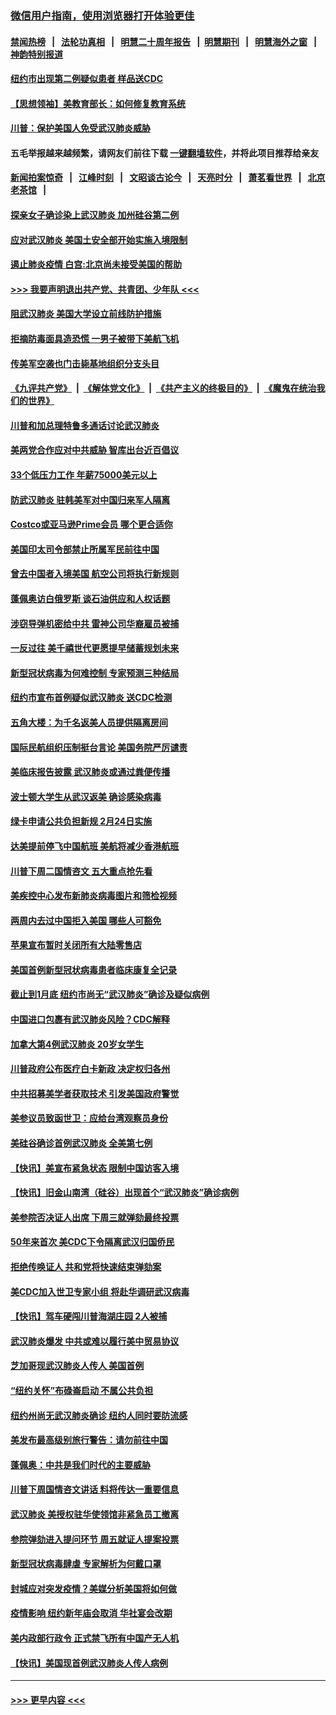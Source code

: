 ### [微信用户指南，使用浏览器打开体验更佳](https://github.com/gfw-breaker/banned-news1/blob/master/indexes/wechat-guide.md?t=0)
#### [禁闻热榜](热点新闻.md?t=0)  &nbsp;&nbsp;|&nbsp;&nbsp; [法轮功真相](https://github.com/gfw-breaker/truth/blob/master/README.md?t=0) &nbsp;&nbsp;|&nbsp;&nbsp; [明慧二十周年报告](https://github.com/gfw-breaker/mh-reports/blob/master/README.md?t=0) &nbsp;&nbsp;|&nbsp;&nbsp;[明慧期刊](https://github.com/gfw-breaker/mh-qikan) &nbsp;&nbsp;|&nbsp;&nbsp; [明慧海外之窗](https://github.com/gfw-breaker/mh-news/blob/master/README.md?t=0) &nbsp;&nbsp;|&nbsp;&nbsp; [神韵特别报道](https://github.com/gfw-breaker/mh-news/blob/master/shenyun.md?t=0)
#### [纽约市出现第二例疑似患者 样品送CDC](../pages/nsc412/n11840010.md?t=02031144) 
#### [【思想领袖】美教育部长：如何修复教育系统](../pages/nsc412/n11690865.md?t=02031144) 
#### [川普：保护美国人免受武汉肺炎威胁](../pages/nsc412/n11839718.md?t=02031144) 
#### 五毛举报越来越频繁，请网友们前往下载 [一键翻墙软件](https://github.com/gfw-breaker/ssr-accounts)，并将此项目推荐给亲友
#### [新闻拍案惊奇](https://github.com/gfw-breaker/banned-news1/blob/master/pages/link4.md) &nbsp;&nbsp;|&nbsp;&nbsp; [江峰时刻](https://github.com/gfw-breaker/banned-news1/blob/master/pages/link4.md) &nbsp;&nbsp;|&nbsp;&nbsp; [文昭谈古论今](https://github.com/gfw-breaker/banned-news1/blob/master/pages/link4.md) &nbsp;&nbsp;|&nbsp;&nbsp; [天亮时分](https://github.com/gfw-breaker/banned-news1/blob/master/pages/link4.md) &nbsp;&nbsp;|&nbsp;&nbsp; [萧茗看世界](https://github.com/gfw-breaker/banned-news1/blob/master/pages/link4.md) &nbsp;&nbsp;|&nbsp;&nbsp; [北京老茶馆](https://github.com/gfw-breaker/banned-news1/blob/master/pages/link4.md) &nbsp;&nbsp;|&nbsp;&nbsp; 
#### [探亲女子确诊染上武汉肺炎 加州硅谷第二例](../pages/nsc412/n11839784.md?t=02031144) 
#### [应对武汉肺炎 美国土安全部开始实施入境限制](../pages/nsc412/n11839729.md?t=02031144) 
#### [遏止肺炎疫情 白宫:北京尚未接受美国的帮助](../pages/nsc412/n11839660.md?t=02031144) 
#### [>>> 我要声明退出共产党、共青团、少年队 <<<](https://github.com/begood0513/goodnews/blob/master/quit/letter.md) 
#### [阻武汉肺炎 美国大学设立前线防护措施](../pages/nsc412/n11839479.md?t=02031144) 
#### [拒摘防毒面具造恐慌 一男子被带下美航飞机](../pages/nsc412/n11839455.md?t=02031144) 
#### [传美军空袭也门击毙基地组织分支头目](../pages/nsc412/n11839210.md?t=02031144) 
#### [《九评共产党》](https://github.com/begood0513/9ping.md/blob/master/README.md) &nbsp;|&nbsp; [《解体党文化》](../../../../jtdwh.md/blob/master/README.md)  &nbsp;|&nbsp; [《共产主义的终极目的》](../../../../gczydzjmd.md/blob/master/README.md) &nbsp;|&nbsp; [《魔鬼在统治我们的世界》](../../../../mgztzwmdsj.md/blob/master/README.md) 
#### [川普和加总理特鲁多通话讨论武汉肺炎](../pages/nsc412/n11839128.md?t=02031144) 
#### [美两党合作应对中共威胁 智库出台近百倡议](../pages/nsc412/n11838437.md?t=02031144) 
#### [33个低压力工作 年薪75000美元以上](../pages/nsc412/n11834441.md?t=02031144) 
#### [防武汉肺炎 驻韩美军对中国归来军人隔离](../pages/nsc412/n11838970.md?t=02031144) 
#### [Costco或亚马逊Prime会员 哪个更合适你](../pages/nsc412/n11834459.md?t=02031144) 
#### [美国印太司令部禁止所属军民前往中国](../pages/nsc412/n11838418.md?t=02031144) 
#### [曾去中国者入境美国 航空公司将执行新规则](../pages/nsc412/n11838375.md?t=02031144) 
#### [蓬佩奥访白俄罗斯 谈石油供应和人权话题](../pages/nsc412/n11838242.md?t=02031144) 
#### [涉窃导弹机密给中共 雷神公司华裔雇员被捕](../pages/nsc412/n11838129.md?t=02031144) 
#### [一反过往 美千禧世代更愿提早储蓄规划未来](../pages/nsc412/n11837601.md?t=02031144) 
#### [新型冠状病毒为何难控制 专家预测三种结局](../pages/nsc412/n11838002.md?t=02031144) 
#### [纽约市宣布首例疑似武汉肺炎 送CDC检测](../pages/nsc412/n11837852.md?t=02031144) 
#### [五角大楼：为千名返美人员提供隔离房间](../pages/nsc412/n11837831.md?t=02031144) 
#### [国际民航组织压制挺台言论 美国务院严厉谴责](../pages/nsc412/n11837791.md?t=02031144) 
#### [美临床报告披露 武汉肺炎或通过粪便传播](../pages/nsc412/n11837626.md?t=02031144) 
#### [波士顿大学生从武汉返美 确诊感染病毒](../pages/nsc412/n11837580.md?t=02031144) 
#### [绿卡申请公共负担新规 2月24日实施](../pages/nsc412/n11836634.md?t=02031144) 
#### [达美提前停飞中国航班 美航将减少香港航班](../pages/nsc412/n11837649.md?t=02031144) 
#### [川普下周二国情咨文 五大重点抢先看](../pages/nsc412/n11837512.md?t=02031144) 
#### [美疾控中心发布新肺炎病毒图片和筛检视频](../pages/nsc412/n11837491.md?t=02031144) 
#### [两周内去过中国拒入美国 哪些人可豁免](../pages/nsc412/n11837400.md?t=02031144) 
#### [苹果宣布暂时关闭所有大陆零售店](../pages/nsc412/n11837097.md?t=02031144) 
#### [美国首例新型冠状病毒患者临床康复全记录](../pages/nsc412/n11836513.md?t=02031144) 
#### [截止到1月底  纽约市尚无“武汉肺炎”确诊及疑似病例](../pages/nsc412/n11836657.md?t=02031144) 
#### [中国进口包裹有武汉肺炎风险？CDC解释](../pages/nsc412/n11836321.md?t=02031144) 
#### [加拿大第4例武汉肺炎 20岁女学生](../pages/nsc412/n11836537.md?t=02031144) 
#### [川普政府公布医疗白卡新政 决定权归各州](../pages/nsc412/n11836336.md?t=02031144) 
#### [中共招募美学者获取技术 引发美国政府警觉](../pages/nsc412/n11836277.md?t=02031144) 
#### [美参议员致函世卫：应给台湾观察员身份](../pages/nsc412/n11836183.md?t=02031144) 
#### [美硅谷确诊首例武汉肺炎 全美第七例](../pages/nsc412/n11836093.md?t=02031144) 
#### [【快讯】美宣布紧急状态 限制中国访客入境](../pages/nsc412/n11836030.md?t=02031144) 
#### [【快讯】旧金山南湾（硅谷）出现首个“武汉肺炎”确诊病例](../pages/nsc412/n11836084.md?t=02031144) 
#### [美参院否决证人出席 下周三就弹劾最终投票](../pages/nsc412/n11835900.md?t=02031144) 
#### [50年来首次 美CDC下令隔离武汉归国侨民](../pages/nsc412/n11835854.md?t=02031144) 
#### [拒绝传唤证人 共和党将快速结束弹劾案](../pages/nsc412/n11835573.md?t=02031144) 
#### [美CDC加入世卫专家小组 将赴华调研武汉病毒](../pages/nsc412/n11835584.md?t=02031144) 
#### [【快讯】驾车硬闯川普海湖庄园 2人被捕](../pages/nsc412/n11835785.md?t=02031144) 
#### [武汉肺炎爆发 中共或难以履行美中贸易协议](../pages/nsc412/n11834752.md?t=02031144) 
#### [芝加哥现武汉肺炎人传人 美国首例](../pages/nsc412/n11834730.md?t=02031144) 
#### [“纽约关怀”布碌崙启动  不属公共负担](../pages/nsc412/n11834269.md?t=02031144) 
#### [纽约州尚无武汉肺炎确诊  纽约人同时要防流感](../pages/nsc412/n11834247.md?t=02031144) 
#### [美发布最高级别旅行警告：请勿前往中国](../pages/nsc412/n11834038.md?t=02031144) 
#### [蓬佩奥：中共是我们时代的主要威胁](../pages/nsc412/n11833434.md?t=02031144) 
#### [川普下周国情咨文讲话 料将传达一重要信息](../pages/nsc412/n11833714.md?t=02031144) 
#### [武汉肺炎 美授权驻华使领馆非紧急员工撤离](../pages/nsc412/n11833604.md?t=02031144) 
#### [参院弹劾进入提问环节 周五就证人提案投票](../pages/nsc412/n11833522.md?t=02031144) 
#### [新型冠状病毒肆虐 专家解析为何戴口罩](../pages/nsc412/n11833332.md?t=02031144) 
#### [封城应对突发疫情？美媒分析美国将如何做](../pages/nsc412/n11831560.md?t=02031144) 
#### [疫情影响 纽约新年庙会取消 华社宴会改期](../pages/nsc412/n11831457.md?t=02031144) 
#### [美内政部行政令 正式禁飞所有中国产无人机](../pages/nsc412/n11833169.md?t=02031144) 
#### [【快讯】美国现首例武汉肺炎人传人病例](../pages/nsc412/n11833284.md?t=02031144) 

----
#### [ >>> 更早内容 <<< ](../indexes/nsc412-earlier.md)
